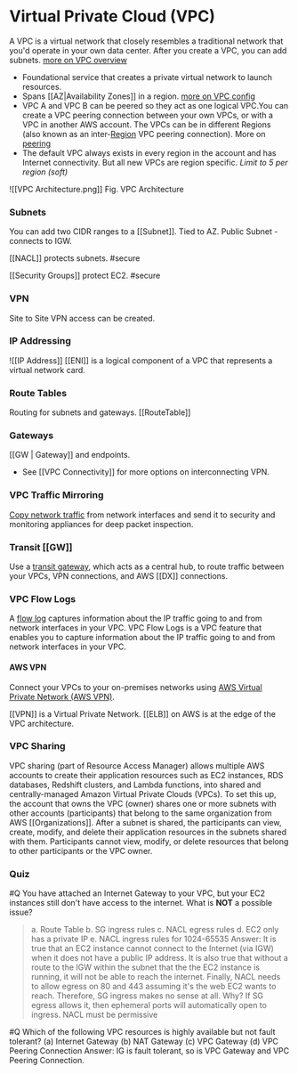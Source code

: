 # Virtual Private Cloud (VPC)

A VPC is a virtual network that closely resembles a traditional network that you'd operate in your own data center. After you create a VPC, you can add subnets. [more on VPC overview](https://docs.aws.amazon.com/vpc/latest/userguide/what-is-amazon-vpc.html)

* Foundational service that creates a private virtual network to launch resources.
* Spans [[AZ|Availability Zones]] in a region. [more on VPC config](https://docs.aws.amazon.com/vpc/latest/userguide/configure-your-vpc.html)
* VPC A and VPC B can be peered so they act as one logical VPC.You can create a VPC peering connection between your own VPCs, or with a VPC in another AWS account. The VPCs can be in different Regions (also known as an inter-[Region](Region.md) VPC peering connection). More on [peering](https://docs.aws.amazon.com/vpc/latest/peering/what-is-vpc-peering.html) 
* The default VPC always exists in every region in the account and has Internet connectivity. But all new VPCs are region specific. _Limit to 5 per region (soft)_

![[VPC Architecture.png]]
Fig. VPC Architecture

### Subnets

You can add two CIDR ranges to a [[Subnet]]. Tied to AZ. Public Subnet - connects to IGW.

[[NACL]] protects subnets. #secure 

[[Security Groups]] protect EC2. #secure

### VPN
Site to Site VPN access can be created.

### IP Addressing

![[IP Address]]
[[ENI]] is a logical component of a VPC that represents a virtual network card.

### Route Tables
Routing for subnets and gateways.
[[RouteTable]]

### Gateways

[[GW | Gateway]] and endpoints.

- See [[VPC Connectivity]] for more options on interconnecting VPN.

### VPC Traffic Mirroring

[Copy network traffic](https://docs.aws.amazon.com/vpc/latest/mirroring/) from network interfaces and send it to security and monitoring appliances for deep packet inspection.

### Transit [[GW]]

Use a [transit gateway](https://docs.aws.amazon.com/vpc/latest/userguide/extend-tgw.html), which acts as a central hub, to route traffic between your VPCs, VPN connections, and AWS [[DX]] connections.

### VPC Flow Logs

A [flow log](https://docs.aws.amazon.com/vpc/latest/userguide/flow-logs.html) captures information about the IP traffic going to and from network interfaces in your VPC.
VPC Flow Logs is a VPC feature that enables you to capture information about the IP traffic going to and from network interfaces in your VPC.

#### AWS VPN

Connect your VPCs to your on-premises networks using [AWS Virtual Private Network (AWS VPN)](https://docs.aws.amazon.com/vpc/latest/userguide/vpn-connections.html).


[[VPN]] is a Virtual Private Network.
[[ELB]] on AWS is at the edge of the VPC architecture.

### VPC Sharing
VPC sharing (part of Resource Access Manager) allows multiple AWS accounts to create their application resources such as EC2 instances, RDS databases, Redshift clusters, and Lambda functions, into shared and centrally-managed Amazon Virtual Private Clouds (VPCs). To set this up, the account that owns the VPC (owner) shares one or more subnets with other accounts (participants) that belong to the same organization from AWS [[Organizations]]. After a subnet is shared, the participants can view, create, modify, and delete their application resources in the subnets shared with them. Participants cannot view, modify, or delete resources that belong to other participants or the VPC owner.

### Quiz

#Q You have attached an Internet Gateway to your VPC, but your EC2 instances still don't have access to the internet. What is **NOT** a possible issue?
> a. Route Table
> b. SG ingress rules
> c. NACL egress rules
> d. EC2 only has a private IP
> e. NACL ingress rules for 1024-65535
> Answer: It is true that an EC2 instance cannot connect to the Internet (via IGW) when it does not have a public IP address. It is also true that without a route to the IGW within the subnet that the the EC2 instance is running, it will not be able to reach the internet. Finally, NACL needs to allow egress on 80 and 443 assuming it's the web EC2 wants to reach. Therefore, SG ingress makes no sense at all. Why? If SG egress allows it, then ephemeral ports will automatically open to ingress.  NACL must be permissive

#Q Which of the following VPC resources is highly available but not fault tolerant?
(a) Internet Gateway
(b) NAT Gateway
(c) VPC Gateway
(d) VPC Peering Connection
Answer: IG is fault tolerant, so is VPC Gateway and VPC Peering Connection.